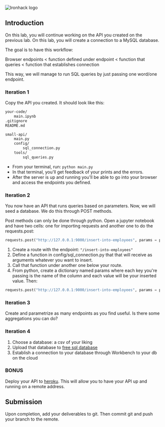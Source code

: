 ![Ironhack logo](https://i.imgur.com/1QgrNNw.png)

## Introduction

On this lab, you will continue working on the API you created on the previous lab. On this lab, you will create a connection to a MySQL database.

The goal is to have this workflow:

Browser endpoints < function defined under endpoint < function that queries < function that establishes connection

This way, we will manage to run SQL queries by just passing one word/one endpoint.

### Iteration 1

Copy the API you created. It should look like this:

```bash
your-code/
    main.ipynb
.gitignore
README.md

small-api/
    main.py
    config/
        sql_connection.py
    tools/
        sql_queries.py
```

- From your terminal, run: `python main.py`
- In that terminal, you'll get feedback of your prints and the errors.
- After the server is up and running you'll be able to go into your browser and access the endpoints you defined.

### Iteration 2

You now have an API that runs queries based on parameters. Now, we will seed a database. We do this through POST methods.

Post methods can only be done through python. Open a jupyter notebook and have two cells: one for importing requests and another one to do the requests.post:

```python
requests.post("http://127.0.0.1:9000/insert-into-employees", params = params)
```

1. Create a route with the endpoint: `"/insert-into-employees"`
2. Define a function in config/sql_connection.py that that will receive as arguments whatever you want to insert.
3. Call that function under another one below your route.
4. From python, create a dictionary named params where each key you're passing is the name of the column and each value will be your inserted value. Then:

```python
requests.post("http://127.0.0.1:9000/insert-into-employees", params = params)
```

### Iteration 3

Create and parametrize as many endpoints as you find useful. Is there some aggregations you can do?

### Iteration 4

1. Choose a database: a csv of your liking
2. Upload that database to [free sql database](https://www.freesqldatabase.com/)
3. Establish a connection to your database through Workbench to your db on the cloud

### BONUS

Deploy your API to [heroku](https://devcenter.heroku.com/articles/git). This will allow you to have your API up and running on a remote address.

## Submission

Upon completion, add your deliverables to git. Then commit git and push your branch to the remote.
